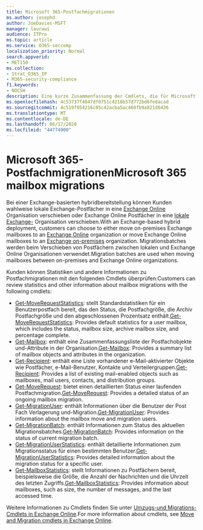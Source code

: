```yaml
---
title: Microsoft 365-Postfachmigrationen
ms.author: josephd
author: JoeDavies-MSFT
manager: laurawi
audience: ITPro
ms.topic: article
ms.service: O365-seccomp
localization_priority: Normal
search.appverid:
- MET150
ms.collection:
- Strat_O365_IP
- M365-security-compliance
f1.keywords:
- NOCSH
description: Eine kurze Zusammenfassung der Cmdlets, die für Microsoft 365-Postfachmigrationen verwendet werden.
ms.openlocfilehash: 4c53737f4047df0751c4216b57d772bd6fe8acad
ms.sourcegitcommit: 4c519f054216c05c42acba5ac460fb9a821d6436
ms.translationtype: MT
ms.contentlocale: de-DE
ms.lasthandoff: 06/17/2020
ms.locfileid: "44774900"
---
```

# <a name="microsoft-365-mailbox-migrations"></a><span data-ttu-id="321dd-103">Microsoft 365-Postfachmigrationen</span><span class="sxs-lookup"><span data-stu-id="321dd-103">Microsoft 365 mailbox migrations</span></span>

<span data-ttu-id="321dd-104">Bei einer Exchange-basierten hybridbereitstellung können Kunden wahlweise lokale Exchange-Postfächer in eine [Exchange Online](https://docs.microsoft.com/Exchange/exchange-online) Organisation verschieben oder Exchange Online Postfächer in eine [lokale Exchange-](https://docs.microsoft.com/Exchange/exchange-server) Organisation verschieben.</span><span class="sxs-lookup"><span data-stu-id="321dd-104">With an Exchange-based hybrid deployment, customers can choose to either move on-premises Exchange mailboxes to an [Exchange Online](https://docs.microsoft.com/Exchange/exchange-online) organization or move Exchange Online mailboxes to an [Exchange on-premises](https://docs.microsoft.com/Exchange/exchange-server) organization.</span></span> <span data-ttu-id="321dd-105">Migrationsbatches werden beim Verschieben von Postfächern zwischen lokalen und Exchange Online Organisationen verwendet.</span><span class="sxs-lookup"><span data-stu-id="321dd-105">Migration batches are used when moving mailboxes between on-premises and Exchange Online organizations.</span></span>

<span data-ttu-id="321dd-106">Kunden können Statistiken und andere Informationen zu Postfachmigrationen mit den folgenden Cmdlets überprüfen:</span><span class="sxs-lookup"><span data-stu-id="321dd-106">Customers can review statistics and other information about mailbox migrations with the following cmdlets:</span></span>

- <span data-ttu-id="321dd-107">[Get-MoveRequestStatistics](https://docs.microsoft.com/powershell/module/exchange/move-and-migration/Get-MoveRequestStatistics?view=exchange-ps): stellt Standardstatistiken für ein Benutzerpostfach bereit, das den Status, die Postfachgröße, die Archiv Postfachgröße und den abgeschlossenen Prozentsatz enthält.</span><span class="sxs-lookup"><span data-stu-id="321dd-107">[Get-MoveRequestStatistics](https://docs.microsoft.com/powershell/module/exchange/move-and-migration/Get-MoveRequestStatistics?view=exchange-ps): Provides default statistics for a user mailbox, which includes the status, mailbox size, archive mailbox size, and percentage complete.</span></span>
- <span data-ttu-id="321dd-108">[Get-Mailbox](https://docs.microsoft.com/powershell/module/exchange/mailboxes/Get-Mailbox?view=exchange-ps
): enthält eine Zusammenfassungsliste der Postfachobjekte und-Attribute in der Organisation.</span><span class="sxs-lookup"><span data-stu-id="321dd-108">[Get-Mailbox](https://docs.microsoft.com/powershell/module/exchange/mailboxes/Get-Mailbox?view=exchange-ps
): Provides a summary list of mailbox objects and attributes in the organization.</span></span>
- <span data-ttu-id="321dd-109">[Get-Recipient](https://docs.microsoft.com/powershell/module/exchange/users-and-groups/Get-Recipient?view=exchange-ps): enthält eine Liste vorhandener e-Mail-aktivierter Objekte wie Postfächer, e-Mail-Benutzer, Kontakte und Verteilergruppen.</span><span class="sxs-lookup"><span data-stu-id="321dd-109">[Get-Recipient](https://docs.microsoft.com/powershell/module/exchange/users-and-groups/Get-Recipient?view=exchange-ps): Provides a list of existing mail-enabled objects such as mailboxes, mail users, contacts, and distribution groups.</span></span>
- <span data-ttu-id="321dd-110">[Get-MoveRequest](https://docs.microsoft.com/powershell/module/exchange/move-and-migration/Get-MoveRequest?view=exchange-ps): bietet einen detaillierten Status einer laufenden Postfachmigration.</span><span class="sxs-lookup"><span data-stu-id="321dd-110">[Get-MoveRequest](https://docs.microsoft.com/powershell/module/exchange/move-and-migration/Get-MoveRequest?view=exchange-ps): Provides a detailed status of an ongoing mailbox migration.</span></span>
- <span data-ttu-id="321dd-111">[Get-MigrationUser](https://docs.microsoft.com/powershell/module/exchange/move-and-migration/Get-MigrationUser?view=exchange-ps): enthält Informationen über die Benutzer der Post Fach Verlagerung und-Migration.</span><span class="sxs-lookup"><span data-stu-id="321dd-111">[Get-MigrationUser](https://docs.microsoft.com/powershell/module/exchange/move-and-migration/Get-MigrationUser?view=exchange-ps): Provides information about the mailbox move and migration users.</span></span>
- <span data-ttu-id="321dd-112">[Get-MigrationBatch](https://docs.microsoft.com/powershell/module/exchange/move-and-migration/Get-MigrationBatch?view=exchange-ps): enthält Informationen zum Status des aktuellen Migrationsbatches.</span><span class="sxs-lookup"><span data-stu-id="321dd-112">[Get-MigrationBatch](https://docs.microsoft.com/powershell/module/exchange/move-and-migration/Get-MigrationBatch?view=exchange-ps): Provides information on the status of current migration batch.</span></span>
- <span data-ttu-id="321dd-113">[Get-MigrationUserStatistics](https://docs.microsoft.com/powershell/module/exchange/move-and-migration/Get-MigrationUserStatistics?view=exchange-ps): enthält detaillierte Informationen zum Migrationsstatus für einen bestimmten Benutzer.</span><span class="sxs-lookup"><span data-stu-id="321dd-113">[Get-MigrationUserStatistics](https://docs.microsoft.com/powershell/module/exchange/move-and-migration/Get-MigrationUserStatistics?view=exchange-ps): Provides detailed information about the migration status for a specific user.</span></span>
- <span data-ttu-id="321dd-114">[Get-MailboxStatistics](https://docs.microsoft.com/powershell/module/exchange/mailboxes/Get-MailboxStatistics?view=exchange-ps): stellt Informationen zu Postfächern bereit, beispielsweise die Größe, die Anzahl der Nachrichten und die Uhrzeit des letzten Zugriffs.</span><span class="sxs-lookup"><span data-stu-id="321dd-114">[Get-MailboxStatistics](https://docs.microsoft.com/powershell/module/exchange/mailboxes/Get-MailboxStatistics?view=exchange-ps): Provides information about mailboxes, such as size, the number of messages, and the last accessed time.</span></span>

<span data-ttu-id="321dd-115">Weitere Informationen zu Cmdlets finden Sie unter [Umzugs-und Migrations-Cmdlets in Exchange Online](https://docs.microsoft.com/powershell/exchange/exchange-online/exchange-online-powershell?view=exchange-ps).</span><span class="sxs-lookup"><span data-stu-id="321dd-115">For more information about cmdlets, see [Move and Migration cmdlets in Exchange Online](https://docs.microsoft.com/powershell/exchange/exchange-online/exchange-online-powershell?view=exchange-ps).</span></span>
